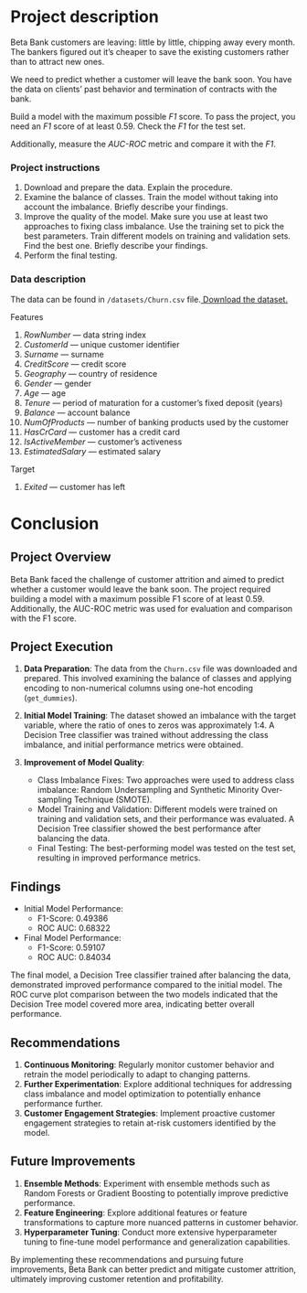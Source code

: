
# **Project description**

Beta Bank customers are leaving: little by little, chipping away every month. The bankers figured out it’s cheaper to save the existing customers rather than to attract new ones.

We need to predict whether a customer will leave the bank soon. You have the data on clients’ past behavior and termination of contracts with the bank.

Build a model with the maximum possible _F1_ score. To pass the project, you need an _F1_ score of at least 0.59. Check the _F1_ for the test set.

Additionally, measure the _AUC-ROC_ metric and compare it with the _F1_.


### **Project instructions**



1. Download and prepare the data. Explain the procedure.
2. Examine the balance of classes. Train the model without taking into account the imbalance. Briefly describe your findings.
3. Improve the quality of the model. Make sure you use at least two approaches to fixing class imbalance. Use the training set to pick the best parameters. Train different models on training and validation sets. Find the best one. Briefly describe your findings.
4. Perform the final testing.


### **Data description**

The data can be found in `/datasets/Churn.csv` file.[ Download the dataset.](https://practicum-content.s3.us-west-1.amazonaws.com/datasets/Churn.csv)

Features



1. _RowNumber_ — data string index
2. _CustomerId_ — unique customer identifier
3. _Surname_ — surname
4. _CreditScore_ — credit score
5. _Geography_ — country of residence
6. _Gender_ — gender
7. _Age_ — age
8. _Tenure_ — period of maturation for a customer’s fixed deposit (years)
9. _Balance_ — account balance
10. _NumOfProducts_ — number of banking products used by the customer
11. _HasCrCard_ — customer has a credit card
12. _IsActiveMember_ — customer’s activeness
13. _EstimatedSalary_ — estimated salary

Target



1. _Exited_ — сustomer has left

# Conclusion

## Project Overview

Beta Bank faced the challenge of customer attrition and aimed to predict whether a customer would leave the bank soon. The project required building a model with a maximum possible F1 score of at least 0.59. Additionally, the AUC-ROC metric was used for evaluation and comparison with the F1 score.

## Project Execution

1. **Data Preparation**: The data from the `Churn.csv` file was downloaded and prepared. This involved examining the balance of classes and applying encoding to non-numerical columns using one-hot encoding (`get_dummies`).

2. **Initial Model Training**: The dataset showed an imbalance with the target variable, where the ratio of ones to zeros was approximately 1:4. A Decision Tree classifier was trained without addressing the class imbalance, and initial performance metrics were obtained.

3. **Improvement of Model Quality**:
   - Class Imbalance Fixes: Two approaches were used to address class imbalance: Random Undersampling and Synthetic Minority Over-sampling Technique (SMOTE).
   - Model Training and Validation: Different models were trained on training and validation sets, and their performance was evaluated. A Decision Tree classifier showed the best performance after balancing the data.
   - Final Testing: The best-performing model was tested on the test set, resulting in improved performance metrics.

## Findings

- Initial Model Performance:
  - F1-Score: 0.49386
  - ROC AUC: 0.68322
- Final Model Performance:
  - F1-Score: 0.59107
  - ROC AUC: 0.84034

The final model, a Decision Tree classifier trained after balancing the data, demonstrated improved performance compared to the initial model. The ROC curve plot comparison between the two models indicated that the Decision Tree model covered more area, indicating better overall performance.

## Recommendations

1. **Continuous Monitoring**: Regularly monitor customer behavior and retrain the model periodically to adapt to changing patterns.
2. **Further Experimentation**: Explore additional techniques for addressing class imbalance and model optimization to potentially enhance performance further.
3. **Customer Engagement Strategies**: Implement proactive customer engagement strategies to retain at-risk customers identified by the model.

## Future Improvements

1. **Ensemble Methods**: Experiment with ensemble methods such as Random Forests or Gradient Boosting to potentially improve predictive performance.
2. **Feature Engineering**: Explore additional features or feature transformations to capture more nuanced patterns in customer behavior.
3. **Hyperparameter Tuning**: Conduct more extensive hyperparameter tuning to fine-tune model performance and generalization capabilities.

By implementing these recommendations and pursuing future improvements, Beta Bank can better predict and mitigate customer attrition, ultimately improving customer retention and profitability.

